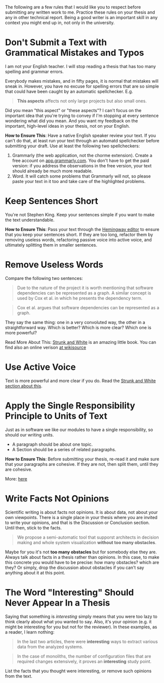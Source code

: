 The following are a few rules that I would like you to respect before submitting 
any written work to me. Practice these rules on your thesis and any in other technical
report. Being a good writer is an important skill in any context you might end up in,
not only in the university. 


Don't Submit a Text with Grammatical Mistakes and Typos
===

I am not your English teacher. I will stop reading a thesis that has too 
many spelling and grammar errors. 

Everybody makes mistakes, and in fifty pages, it is normal that mistakes 
will sneak in. However, you have no excuse for spelling errors that
are so simple that could have been caught by an automatic spellchecker. 
E.g.

> __This aspects__ affects not only large projects but also small ones.

Did you mean "this aspect" or "these aspects"? I can't focus on the 
important idea that you're trying to convey if I'm stopping at every
sentence wondering what did you mean. And you want my feedback on the
important, high-level ideas in your thesis, not on your English. 

**How to Ensure This**: Have a native English speaker review your text. If you can't 
do that, at least run your text through an automatd spellchecker before submitting 
your draft. Use at least the following two spellcheckers: 
1. Grammarly (the web application, not the chorme extension). 
Create a free account on [app.grammarly.com](app.grammarly.com).
You don't have to get the paid version: if you address the observations in the free 
version, your text should already be much more readable. 
2. Word. It will catch some problems that Grammarly will not, so please paste your 
text in it too and take care of the highlighted problems. 


Keep Sentences Short
===

You're not Stephen King. Keep your sentences simple if you
want to make the text understandable.

**How to Ensure This**: Pass your text through the [Hemingway editor](http://www.hemingwayapp.com/)
to ensure that you keep your sentences short. If they are too long, 
refactor them by removing useless words, refactoring passive voice into 
active voice, and ultimately splitting them in smaller sentences. 




Remove Useless Words
===

Compare the following two sentences: 

 > Due to the nature of the project it is worth mentioning that software dependencies can be represented as a graph. A similar concept is used by Cox et al. in which he presents the dependency term.  
 
 > Cox et al. argues that software dependencies can be represented as a graph. 
 
They say the same thing: one in a very convoluted way, the other in a straightforward way. 
Which is better? Which is more clear? Which one is more powerful? 

Read More About This: [Strunk and White](https://www.amazon.com/Elements-Style-William-Strunk-Jr/dp/194564401X) is an amazing little book. You can find also an online verison [at wikisource](https://en.wikisource.org/wiki/The_Elements_of_Style) 

Use Active Voice
===
Text is more powerful and more clear if you do. Read the [Strunk and White section about this](https://en.wikisource.org/wiki/The_Elements_of_Style/Principles#11._Use_the_active_voice.).


Apply the Single Responsibility Principle to Units of Text
===

Just as in software we like our modules to have a single responsibility, so should our writing units.
- A paragraph should be about one topic. 
- A Section should be a series of related paragraphs.

**How to Ensure This**: Before submitting your thesis, re-read it and make sure that your paragraphs 
are cohesive. If they are not, then split them, until they are cohesive. 

More: [here](http://www.academicpeds.org/espauthoring/page_11.htm)




Write Facts Not Opinions
====

Scientific writing is about facts not opinions. It is about data, not about your own viewpoints. There is a single place in your thesis where you are invited to write your opinions, and that is the Discussion or Conclusion section. Until then, stick to the facts. 

  > We propose a semi-automatic tool that supporst architects in decision making and whole system visualization **without too many obstacles**.

Maybe for you it's not **too many obstacles** but for somebody else they are. Always talk about facts in a thesis rather than opinions. In this case, to make this concrete you would have to be precise: how many obstacles? which are they? Or simply, drop the discussion about obstacles if you can't say anything about it at this point. 



The Word "Interesting" Should Never Appear In a Thesis
===
Saying that something is *interesting* simply means that you were too lazy to think clearly about what you wanted to say. Also, it's your opinion (e.g. it might be interesting for you but not for the reviewer). In these examples, as a reader, I learn nothing: 

  > In the last two articles, there were **interesting** ways to extract various data from the analyzed systems.

  > In the case of monoliths, the number of configuration files that are required changes extensively, it proves an **interesting** study point. 

List the facts that you thought were interesting, or remove such opinions from the text.










